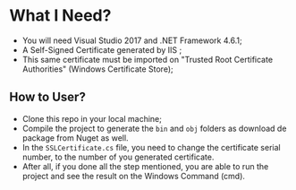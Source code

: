 # What I Need?
- You will need Visual Studio 2017 and .NET Framework 4.6.1;
- A Self-Signed Certificate generated by IIS ;
- This same certificate must be imported on "Trusted Root Certificate Authorities" (Windows Certificate Store);

## How to User?
- Clone this repo in your local machine;
- Compile the project to generate the `bin` and `obj` folders as download de package from Nuget as well.
- In the `SSLCertificate.cs` file, you need to change the certificate serial number, to the number of you generated certificate.
- After all, if you done all the step mentioned, you are able to run the project and see the result on the Windows Command (cmd).
